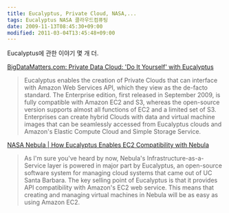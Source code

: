 ```yaml
---
title: Eucalyptus, Private Cloud, NASA,...
tags: Eucalyptus NASA 클라우드컴퓨팅
date: 2009-11-13T08:45:30+09:00
modified: 2011-03-04T13:45:48+09:00
---
```

Eucalyptus에 관한 이야기 몇 개 더.

[BigDataMatters.com: Private Data Cloud: 'Do It Yourself' with Eucalyptus](http://bigdatamatters.com/bigdatamatters/2009/09/private-cloud-eucalyptus.html)

> Eucalyptus enables the creation of Private Clouds that can interface with Amazon Web Services API, which they view as the de-facto standard. The Enterprise edition, first released in September 2009, is fully compatible with Amazon EC2 and S3, whereas the open-source version supports almost all functions of EC2 and a limited set of S3. Enterprises can create hybrid Clouds with data and virtual machine images that can be seamlessly accessed from Eucalyptus clouds and Amazon's Elastic Compute Cloud and Simple Storage Service.

[NASA Nebula \| How Eucalyptus Enables EC2 Compatibility with Nebula](http://nebula.nasa.gov/blog/2009/nov/how-eucalyptus-enables-ec2-compatibility-with-nebu/)

> As I'm sure you've heard by now, Nebula's Infrastructure-as-a-Service layer is powered in major part by Eucalyptus, an open-source software system for managing cloud systems that came out of UC Santa Barbara. The key selling point of Eucalyptus is that it provides API compatibility with Amazon's EC2 web service. This means that creating and managing virtual machines in Nebula will be as easy as using Amazon EC2.

